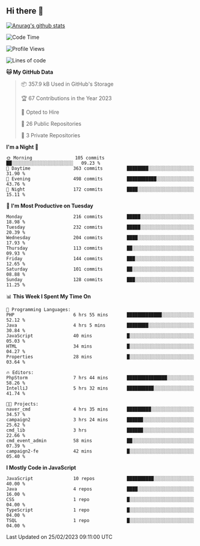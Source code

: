 ## Hi there 👋

[![Anurag's github stats](https://github-readme-stats.vercel.app/api?username=Songwonseok)](https://github.com/anuraghazra/github-readme-stats)



<!--START_SECTION:waka-->
![Code Time](http://img.shields.io/badge/Code%20Time-2%2C100%20hrs%2020%20mins-blue)

![Profile Views](http://img.shields.io/badge/Profile%20Views-4-blue)

![Lines of code](https://img.shields.io/badge/From%20Hello%20World%20I%27ve%20Written--19.0%20million%20lines%20of%20code-blue)

**🐱 My GitHub Data** 

> 📦 357.9 kB Used in GitHub's Storage 
 > 
> 🏆 67 Contributions in the Year 2023
 > 
> 💼 Opted to Hire
 > 
> 📜 26 Public Repositories 
 > 
> 🔑 3 Private Repositories 
 > 
**I'm a Night 🦉** 

```text
🌞 Morning                105 commits         ██░░░░░░░░░░░░░░░░░░░░░░░   09.23 % 
🌆 Daytime                363 commits         ████████░░░░░░░░░░░░░░░░░   31.90 % 
🌃 Evening                498 commits         ███████████░░░░░░░░░░░░░░   43.76 % 
🌙 Night                  172 commits         ████░░░░░░░░░░░░░░░░░░░░░   15.11 % 
```
📅 **I'm Most Productive on Tuesday** 

```text
Monday                   216 commits         █████░░░░░░░░░░░░░░░░░░░░   18.98 % 
Tuesday                  232 commits         █████░░░░░░░░░░░░░░░░░░░░   20.39 % 
Wednesday                204 commits         ████░░░░░░░░░░░░░░░░░░░░░   17.93 % 
Thursday                 113 commits         ██░░░░░░░░░░░░░░░░░░░░░░░   09.93 % 
Friday                   144 commits         ███░░░░░░░░░░░░░░░░░░░░░░   12.65 % 
Saturday                 101 commits         ██░░░░░░░░░░░░░░░░░░░░░░░   08.88 % 
Sunday                   128 commits         ███░░░░░░░░░░░░░░░░░░░░░░   11.25 % 
```


📊 **This Week I Spent My Time On** 

```text
💬 Programming Languages: 
PHP                      6 hrs 55 mins       █████████████░░░░░░░░░░░░   52.12 % 
Java                     4 hrs 5 mins        ████████░░░░░░░░░░░░░░░░░   30.84 % 
JavaScript               40 mins             █░░░░░░░░░░░░░░░░░░░░░░░░   05.03 % 
HTML                     34 mins             █░░░░░░░░░░░░░░░░░░░░░░░░   04.27 % 
Properties               28 mins             █░░░░░░░░░░░░░░░░░░░░░░░░   03.64 % 

🔥 Editors: 
PhpStorm                 7 hrs 44 mins       ███████████████░░░░░░░░░░   58.26 % 
IntelliJ                 5 hrs 32 mins       ██████████░░░░░░░░░░░░░░░   41.74 % 

🐱‍💻 Projects: 
naver_cmd                4 hrs 35 mins       █████████░░░░░░░░░░░░░░░░   34.57 % 
campaign2                3 hrs 24 mins       ██████░░░░░░░░░░░░░░░░░░░   25.62 % 
cmd_lib                  3 hrs               ██████░░░░░░░░░░░░░░░░░░░   22.66 % 
cmd_event_admin          58 mins             ██░░░░░░░░░░░░░░░░░░░░░░░   07.39 % 
campaign2-fe             42 mins             █░░░░░░░░░░░░░░░░░░░░░░░░   05.40 % 
```

**I Mostly Code in JavaScript** 

```text
JavaScript               10 repos            ██████████░░░░░░░░░░░░░░░   40.00 % 
Java                     4 repos             ████░░░░░░░░░░░░░░░░░░░░░   16.00 % 
CSS                      1 repo              █░░░░░░░░░░░░░░░░░░░░░░░░   04.00 % 
TypeScript               1 repo              █░░░░░░░░░░░░░░░░░░░░░░░░   04.00 % 
TSQL                     1 repo              █░░░░░░░░░░░░░░░░░░░░░░░░   04.00 % 
```




 Last Updated on 25/02/2023 09:11:00 UTC
<!--END_SECTION:waka-->
